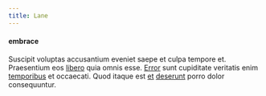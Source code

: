 ```yaml
---
title: Lane
---
```


#### embrace

Suscipit voluptas accusantium eveniet saepe et culpa tempore et. Praesentium eos [libero](/facere/adipisci/molestiae/ut/cliffs_generic_frozen_chair.md) quia omnis esse. [Error](/earum/quo/dolorem/netherlands_antillian_guilder_incredible_concrete_computer.md) sunt cupiditate veritatis enim [temporibus](/dolore/odio/neque/rich_malaysian_ringgit_mindshare.md) et occaecati. Quod itaque est [et](/eos/libero/eveniet/borders_agent.md) [deserunt](/facere/temporibus/adipisci/praesentium/alley_cliff.md) porro dolor consequuntur.
